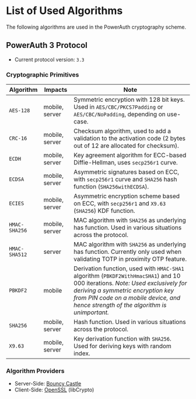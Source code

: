 # List of Used Algorithms

The following algorithms are used in the PowerAuth cryptography scheme.

## PowerAuth 3 Protocol

- Current protocol version: `3.3`

### Cryptographic Primitives

| Algorithm     | Impacts        | Note                                                                                                                                                                                                                                                      |
|---------------|----------------|-----------------------------------------------------------------------------------------------------------------------------------------------------------------------------------------------------------------------------------------------------------|
| `AES-128`     | mobile, server | Symmetric encryption with 128 bit keys. Used in `AES/CBC/PKCS7Padding` or `AES/CBC/NoPadding`, depending on use-case.                                                                                                                                     |
| `CRC-16`      | mobile, server | Checksum algorithm, used to add a validation to the activation code (2 bytes out of 12 are allocated for checksum).                                                                                                                                       |
| `ECDH`        | mobile, server | Key agreement algorithm for ECC-based Diffie-Hellman, uses `secp256r1` curve.                                                                                                                                                                             |
| `ECDSA`       | mobile, server | Asymmetric signatures based on ECC, with `secp256r1` curve and `SHA256` hash function (`SHA256withECDSA`).                                                                                                                                                |
| `ECIES`       | mobile, server | Asymmetric encryption scheme based on ECC, with `secp256r1` and `X9.63` (`SHA256`) KDF function.                                                                                                                                                          |
| `HMAC-SHA256` | mobile, server | MAC algorithm with `SHA256` as underlying has function. Used in various situations across the protocol.                                                                                                                                                   |
| `HMAC-SHA512` | server         | MAC algorithm with `SHA256` as underlying has function. Currently only used when validating TOTP in proximity OTP feature.                                                                                                                                |
| `PBKDF2`      | mobile         | Derivation function, used with `HMAC-SHA1` algorithm (`PBKDF2WithHmacSHA1`) and 10 000 iterations. _Note: Used exclusively for deriving a symmetric encryption key from PIN code on a mobile device, and hence strength of the algorithm is unimportant._ |
| `SHA256`      | mobile, server | Hash function. Used in various situations across the protocol.                                                                                                                                                                                            |
| `X9.63`       | mobile, server | Key derivation function with `SHA256`. Used for deriving keys with random index.                                                                                                                                                                          |

### Algorithm Providers

- Server-Side: [Bouncy Castle](https://www.bouncycastle.org/)
- Client-Side: [OpenSSL](https://openssl-library.org/) (libCrypto)